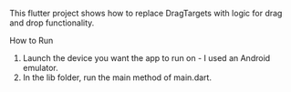 This flutter project shows how to replace DragTargets with logic for drag and drop functionality.

How to Run
1. Launch the device you want the app to run on - I used an Android emulator. 
2. In the lib folder, run the main method of main.dart.
